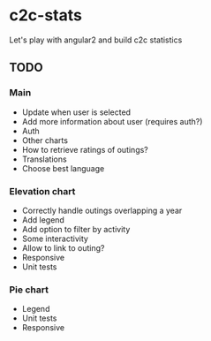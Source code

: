 # c2c-stats

Let's play with angular2 and build c2c statistics
## TODO

### Main

* Update when user is selected
* Add more information about user (requires auth?)
* Auth
* Other charts
* How to retrieve ratings of outings?
* Translations
* Choose best language

### Elevation chart

* Correctly handle outings overlapping a year
* Add legend
* Add option to filter by activity
* Some interactivity
* Allow to link to outing?
* Responsive
* Unit tests

### Pie chart

* Legend
* Unit tests
* Responsive